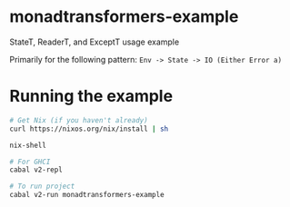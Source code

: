 # monadtransformers-example
StateT, ReaderT, and ExceptT usage example

Primarily for the following pattern:
`Env -> State -> IO (Either Error a)`

# Running the example
```bash
# Get Nix (if you haven't already)
curl https://nixos.org/nix/install | sh

nix-shell

# For GHCI
cabal v2-repl

# To run project
cabal v2-run monadtransformers-example
```
